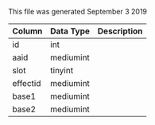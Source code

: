 This file was generated September 3 2019

| Column   | Data Type | Description |
| -------- | --------- | ----------- |
| id       | int       |             |
| aaid     | mediumint |             |
| slot     | tinyint   |             |
| effectid | mediumint |             |
| base1    | mediumint |             |
| base2    | mediumint |             |